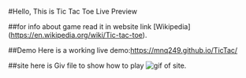 
#Hello, This is Tic Tac Toe Live Preview

##for info about game read it in website link [Wikipedia] (https://en.wikipedia.org/wiki/Tic-tac-toe).

##Demo
Here is a working live demo:https://mnq249.github.io/TicTac/

##site
here is Giv file to show how to play 
![gif of site](https://gfycat.com/illiteratesparsejerboa).



